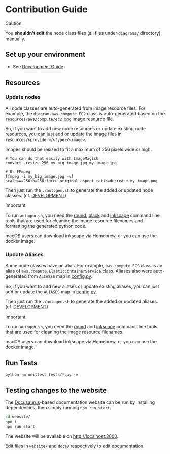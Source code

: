 # Contribution Guide

> [!CAUTION] 
> You **shouldn't edit** the node class files (all files under `diagrams/` directory) manually.

## Set up your environment

- See [Development Guide][DEVELOPMENT.md]

## Resources

### Update nodes

All node classes are auto-generated from image resource files. For example, the
`diagram.aws.compute.EC2` class is auto-generated based on the
`resources/aws/compute/ec2.png` image resource file.

So, if you want to add new node resources or update existing node resources, you
can just add or update the image files in `resources/<provider>/<type>/<image>`.

Images should be resized to fit a maximum of 256 pixels wide or high.

```shell
# You can do that easily with ImageMagick
convert -resize 256 my_big_image.jpg my_image.jpg

# Or FFmpeg
ffmpeg -i my_big_image.jpg -vf scale=w=256:h=256:force_original_aspect_ratio=decrease my_image.png
```

Then just run the `./autogen.sh` to generate the added or updated node classes. (cf. [DEVELOPMENT][DEVELOPMENT.md])

> [!IMPORTANT] 
> To run `autogen.sh`, you need the [round][round], [black][black] and
> [inkscape][inkscape] command line tools that are used for cleaning the image
> resource filenames and formatting the generated python code.
>
> macOS users can download inkscape via Homebrew, or you can use the docker image.

[DEVELOPMENT.md]: ./DEVELOPMENT.md
[round]: https://github.com/mingrammer/round
[black]: https://pypi.org/project/black
[inkscape]: https://inkscape.org/ko/release

### Update Aliases

Some node classes have an alias. For example, `aws.compute.ECS` class is an alias
of `aws.compute.ElasticContainerService` class. Aliases also were auto-generated
from `ALIASES` map in [config.py](config.py).

So, if you want to add new aliases or update existing aliases, you can just add
or update the `ALIASES` map in [config.py](config.py).

Then just run the `./autogen.sh` to generate the added or updated aliases. (cf. [DEVELOPMENT][DEVELOPMENT.md])

> [!IMPORTANT] 
> To run `autogen.sh`, you need the [round][round] and
> [inkscape][inkscape] command line tools that are used for cleaning the image
> resource filenames.
>
> macOS users can download inkscape via Homebrew, or you can use the docker image.

## Run Tests

```shell
python -m unittest tests/*.py -v
```

## Testing changes to the website

The [Docusaurus](https://docusaurus.io/)-based documentation website can be run by installing dependencies, then simply running `npm run start`.

```bash
cd website/
npm i
npm run start
```

The website will be available on [http://localhost:3000](http://localhost:3000).

Edit files in `website/` and `docs/` respectively to edit documentation.
